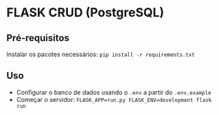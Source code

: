 # FLASK CRUD (PostgreSQL)

## Pré-requisitos

Instalar os pacotes necessários: ```pip install -r requirements.txt```

## Uso

- Configurar o banco de dados usando o `.env` a partir do `.env.example`
- Começar o servidor: `FLASK_APP=run.py FLASK_ENV=development flask run`
